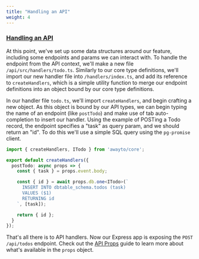 ```yaml
---
title: "Handling an API"
weight: 4
---
```


### [Handling an API](#handling-an-api)

At this point, we've set up some data structures around our feature, including some endpoints and params we can interact with. To handle the endpoint from the API context, we'll make a new file `/api/src/handlers/todo.ts`. Similarly to our core type definitions, we'll import our new handler file into `/handlers/index.ts`, and add its reference to `createHandlers`, which is a simple utility function to merge our endpoint definitions into an object bound by our core type definitions.

In our handler file `todo.ts`, we'll import `createHandlers`, and begin crafting a new object. As this object is bound by our API types, we can begin typing the name of an endpoint (like `postTodo`) and make use of tab auto-completion to insert our handler. Using the example of POSTing a Todo record, the endpoint specifies a "task" as query param, and we should return an "id". To do this we'll use a simple SQL query using the `pg-promise` client.

```typescript
import { createHandlers, ITodo } from 'awayto/core';

export default createHandlers({
  postTodo: async props => {
    const { task } = props.event.body;

    const { id } = await props.db.one<ITodo>(`
      INSERT INTO dbtable_schema.todos (task)
      VALUES ($1)
      RETURNING id
    `, [task]);

    return { id };
  }
});
```

That's all there is to API handlers. Now our Express app is exposing the `POST /api/todos` endpoint. Check out the [API Props]() guide to learn more about what's available in the `props` object.
